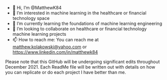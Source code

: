 - 👋 Hi, I’m @MatthewK84
- 👀 I’m interested in machine learning in the healthcare or financial technology space
- 🌱 I’m currently learning the foundations of machine learning engineering
- 💞️ I’m looking to collaborate on healthcare or financial technology machine learning projects
- 📫 How to reach me: You can reach me at matthew.kolakowski@yahoo.com or https://www.linkedin.com/in/matthewk84 

<!---
MatthewK84/MatthewK84 is a ✨ special ✨ repository because its `README.md` (this file) appears on your GitHub profile.
You can click the Preview link to take a look at your changes.
--->

Please note that this GitHub will be undergoing significant edits throughout December 2021. Each ReadMe file will be written out with details on how you can replicate or do each project I have better than me. 
